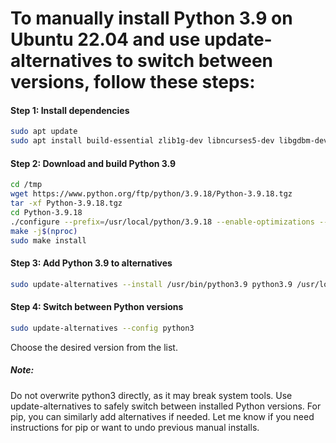 # To manually install Python 3.9 on Ubuntu 22.04 and use update-alternatives to switch between versions, follow these steps:

#### Step 1: Install dependencies

```bash
sudo apt update
sudo apt install build-essential zlib1g-dev libncurses5-dev libgdbm-dev libnss3-dev libssl-dev libreadline-dev libffi-dev libsqlite3-dev wget libbz2-dev libgl1 libxkbcommon0 libegl1
```

#### Step 2: Download and build Python 3.9

```bash
cd /tmp
wget https://www.python.org/ftp/python/3.9.18/Python-3.9.18.tgz
tar -xf Python-3.9.18.tgz
cd Python-3.9.18
./configure --prefix=/usr/local/python/3.9.18 --enable-optimizations --with-ensurepip=install
make -j$(nproc)
sudo make install
```

#### Step 3: Add Python 3.9 to alternatives

```bash
sudo update-alternatives --install /usr/bin/python3.9 python3.9 /usr/local/python/3.9.18/bin/python3.9 1
```

#### Step 4: Switch between Python versions

```bash
sudo update-alternatives --config python3
```

Choose the desired version from the list.



##### *Note:* 
Do not overwrite python3 directly, as it may break system tools.
Use update-alternatives to safely switch between installed Python versions.
For pip, you can similarly add alternatives if needed.
Let me know if you need instructions for pip or want to undo previous manual installs.